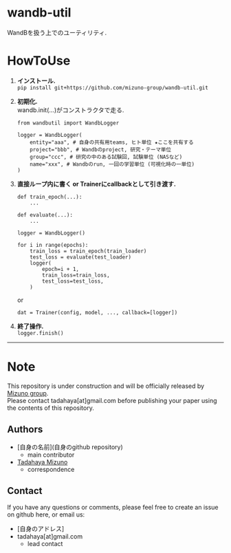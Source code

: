 # wandb-util
WandBを扱う上でのユーティリティ.  

# HowToUse
1. **インストール.**  
```pip install git+https://github.com/mizuno-group/wandb-util.git```

2. **初期化.**  
wandb.init(...)がコンストラクタで走る.  
    ```
    from wandbutil import WandbLogger

    logger = WandbLogger(
        entity="aaa", # 自身の共有用teams, ヒト単位 ★ここを共有する
        project="bbb", # Wandbのproject, 研究・テーマ単位
        group="ccc", # 研究の中のある試験回, 試験単位 (NASなど)
        name="xxx", # Wandbのrun, 一回の学習単位 (可視化時の一単位)
    )

    ```

3. **直接ループ内に書く or Trainerにcallbackとして引き渡す.**  
    ```
    def train_epoch(...):
        ...

    def evaluate(...):
        ...

    logger = WandbLogger()

    for i in range(epochs):
        train_loss = train_epoch(train_loader)
        test_loss = evaluate(test_loader)
        logger(
            epoch=i + 1,
            train_loss=train_loss,
            test_loss=test_loss,
        )
    ```
    or  
    ```
    dat = Trainer(config, model, ..., callback=[logger])
    ```

4. **終了操作.**  
``` logger.finish() ```  
  
***  
# Note
This repository is under construction and will be officially released by [Mizuno group](https://github.com/mizuno-group).  
Please contact tadahaya[at]gmail.com before publishing your paper using the contents of this repository.  

## Authors
- [自身の名前](自身のgithub repository)  
    - main contributor  
- [Tadahaya Mizuno](https://github.com/tadahayamiz)  
    - correspondence  

## Contact
If you have any questions or comments, please feel free to create an issue on github here, or email us:  
- [自身のアドレス]  
- tadahaya[at]gmail.com  
    - lead contact  